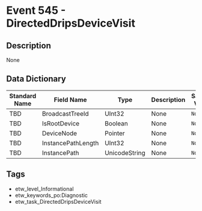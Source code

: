 # Event 545 - DirectedDripsDeviceVisit

## Description
None

## Data Dictionary
|Standard Name|Field Name|Type|Description|Sample Value|
|---|---|---|---|---|
|TBD|BroadcastTreeId|UInt32|None|`None`|
|TBD|IsRootDevice|Boolean|None|`None`|
|TBD|DeviceNode|Pointer|None|`None`|
|TBD|InstancePathLength|UInt32|None|`None`|
|TBD|InstancePath|UnicodeString|None|`None`|

## Tags
* etw_level_Informational
* etw_keywords_po:Diagnostic
* etw_task_DirectedDripsDeviceVisit